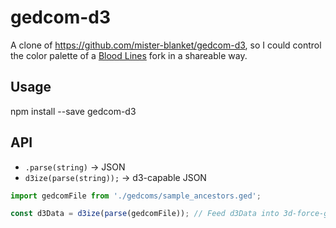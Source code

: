 # gedcom-d3

A clone of https://github.com/mister-blanket/gedcom-d3, so I could control the color palette of a [Blood Lines](https://github.com/mister-blanket/blood-lines) fork in a shareable way.

## Usage

npm install --save gedcom-d3

## API

* `.parse(string)` -> JSON
* `d3ize(parse(string));` -> d3-capable JSON

```javascript
import gedcomFile from './gedcoms/sample_ancestors.ged';

const d3Data = d3ize(parse(gedcomFile)); // Feed d3Data into 3d-force-graph
```
